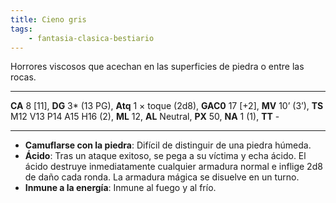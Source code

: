 ```yaml
---
title: Cieno gris
tags:
    - fantasia-clasica-bestiario
---
```

Horrores viscosos que acechan en las superficies de piedra o entre las rocas.
___
**CA** 8 [11], **DG** 3\* (13 PG), **Atq** 1 × toque (2d8), **GAC0** 17 [+2], **MV** 10’ (3’), **TS** M12 V13 P14 A15 H16 (2), **ML** 12, **AL** Neutral, **PX** 50, **NA** 1 (1), **TT** -
___

- **Camuflarse con la piedra**: Difícil de distinguir de una piedra húmeda.
- **Ácido**: Tras un ataque exitoso, se pega a su víctima y echa ácido. El ácido destruye inmediatamente cualquier armadura normal e inflige 2d8 de daño cada ronda. La armadura mágica se disuelve en un turno.
- **Inmune a la energía**: Inmune al fuego y al frío.
